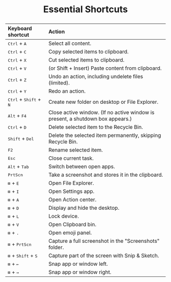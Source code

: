 #  <p style="text-align:center;">Essential Shortcuts

|Keyboard shortcut |Action  |  
|:---|:---|  
|<kbd>Ctrl</kbd> + <kbd>A</kbd> | Select all content.|
|<kbd>Ctrl</kbd> + <kbd>C</kbd> | Copy selected items to clipboard. |  
|<kbd>Ctrl</kbd> + <kbd>X</kbd> | Cut selected items to clipboard. |  
|<kbd>Ctrl</kbd> + <kbd>V</kbd> | (or Shift + Insert) Paste content from clipboard. |  
|<kbd>Ctrl</kbd> + <kbd>Z</kbd> | Undo an action, including undelete files (limited).|  
|<kbd>Ctrl</kbd> + <kbd>Y</kbd> | Redo an action. |  
|<kbd>Ctrl</kbd> + <kbd>Shift</kbd> + <kbd>N</kbd> | Create new folder on desktop or File Explorer. |  
|<kbd>Alt</kbd> + <kbd>F4</kbd> | Close active window. (If no active window is present, a shutdown box appears.) |  
|<kbd>Ctrl</kbd> + <kbd>D</kbd> | Delete selected item to the Recycle Bin. |  
|<kbd>Shift</kbd> + <kbd>Del</kbd> | Delete the selected item permanently, skipping Recycle Bin. |  
|<kbd>F2</kbd> | Rename selected item. |  
|<kbd>Esc</kbd> | Close current task. |  
|<kbd>Alt</kbd> + <kbd>Tab</kbd> | Switch between open apps.  |  
|<kbd>PrtScn</kbd> |Take a screenshot and stores it in the clipboard. |  
|<kbd>⊞</kbd> + <kbd>E</kbd> | Open File Explorer.|  
|<kbd>⊞</kbd> + <kbd>I</kbd> | Open Settings app.|  
|<kbd>⊞</kbd> + <kbd>A</kbd> | Open Action center.|  
|<kbd>⊞</kbd> + <kbd>D</kbd> | Display and hide the desktop.|  
|<kbd>⊞</kbd> + <kbd>L</kbd> | Lock device.|  
|<kbd>⊞</kbd> + <kbd>V</kbd> | Open Clipboard bin.|  
|<kbd>⊞</kbd> + <kbd>.</kbd> | Open emoji panel.|  
|<kbd>⊞</kbd> + <kbd>PrtScn</kbd> | Capture a full screenshot in the "Screenshots" folder.|  
|<kbd>⊞</kbd> + <kbd>Shift</kbd> + <kbd>S</kbd> | Capture part of the screen with Snip & Sketch.|  
|<kbd>⊞</kbd> + <kbd>←</kbd> | Snap app or window left.|  
|<kbd>⊞</kbd> + <kbd>→</kbd> | Snap app or window right.|  
